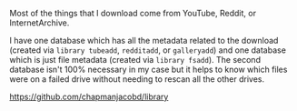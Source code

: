 Most of the things that I download come from YouTube, Reddit, or InternetArchive. 

I have one database which has all the metadata related to the download (created via `library tubeadd`, `redditadd`, or `galleryadd`) and one database which is just file metadata (created via `library fsadd`). The second database isn't 100% necessary in my case but it helps to know which files were on a failed drive without needing to rescan all the other drives.

https://github.com/chapmanjacobd/library
